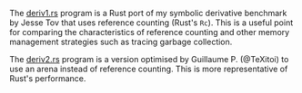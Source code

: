 The [deriv1.rs](https://gist.github.com/tov/af73f345710e937ec39a4dbaca4504fe) program is a Rust port of my symbolic derivative benchmark by Jesse Tov that uses reference counting (Rust's `Rc`). This is a useful point for comparing the characteristics of reference counting and other memory management strategies such as tracing garbage collection.

The [deriv2.rs](https://github.com/TeXitoi/deriv-rs/blob/master/src/main.rs) program is a version optimised by Guillaume P. (@TeXitoi) to use an arena instead of reference counting. This is more representative of Rust's performance.
